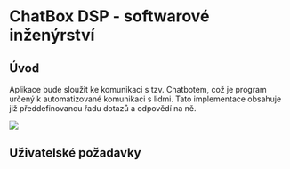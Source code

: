 # ChatBox DSP - softwarové inženýrství

## Úvod

Aplikace bude sloužit ke komunikaci s tzv. Chatbotem, což je program určený k automatizované komunikaci s lidmi. Tato implementace obsahuje již předdefinovanou řadu dotazů a odpovědí na ně.

<img src="https://github.com/JanPodavka/ChatBotproject/blob/master/data/ucd.jpg">

## Uživatelské požadavky
